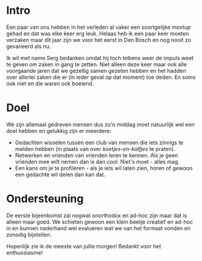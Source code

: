 # Intro
Een paar van ons hebben in het verleden al vaker een soortgelijke *meetup* gehad en dat was elke keer erg leuk. Helaas heb ik een paar keer moeten verzaken maar dit jaar zijn we voor het eerst in Den Bosch en nog nooit zo gevarieerd als nu.

Ik wil met name Serg bedanken omdat hij toch telkens weer de impuls weet te geven om zaken in gang te zetten. Niet alleen deze keer maar ook alle voorgaande jaren dat we gezellig samen gezeten hebben en het hadden over allerlei zaken die er (in ieder geval op dat moment) toe deden. En soms ook niet en die waren ook boeiend.

# Doel
We zijn allemaal gedreven mensen dus zo'n middag moet natuurlijk wel een doel hebben en gelukkig zijn er meerdere:

* Gedachten wisselen tussen een club van mensen die iets zinnigs te melden hebben (in plaats van over *koetjes-en-kalfjes* te praten).
* Netwerken en vrienden van vrienden leren te kennen. Als je geen vrienden mee wilt nemen dan is dan *cool*. Niet's moet - alles mag.
* Een kans om je te profileren - als je iets wil laten zien, horen of gewoon een gedachte wil delen dan kan dat.

# Ondersteuning
De eerste bijeenkomst zal nogwat onorthodox en ad-hoc zijn maar dat is alleen maar goed. We schieten gewoon een klein beetje creatief en ad-hoc in en kunnen naderhand wel evalueren wat we van het formaat vonden en zonodig bijstellen.

Hopenlijk zie ik de meeste van jullie morgen! Bedankt voor het enthuosiasme!